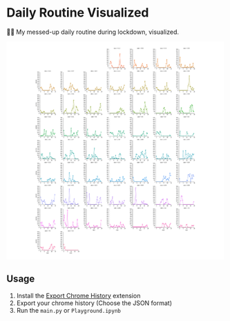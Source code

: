 # Daily Routine Visualized

👀🏪 My messed-up daily routine during lockdown, visualized.

![](img/full.png)

## Usage

1. Install the [Export Chrome History](https://chrome.google.com/webstore/detail/export-chrome-history/dihloblpkeiddiaojbagoecedbfpifdj) extension
2. Export your chrome history (Choose the JSON format)
3. Run the `main.py` or `Playground.ipynb`

